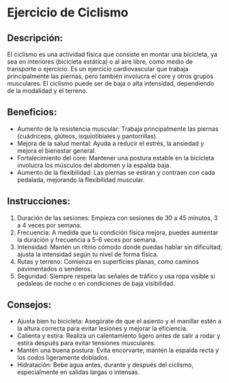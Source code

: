 # Ejercicio de Ciclismo

## Descripción:
El ciclismo es una actividad física que consiste en montar una bicicleta, ya sea en interiores (bicicleta estática) o al aire libre, como medio de transporte o ejercicio. Es un ejercicio cardiovascular que trabaja principalmente las piernas, pero también involucra el core y otros grupos musculares. El ciclismo puede ser de baja o alta intensidad, dependiendo de la modalidad y el terreno.

## Beneficios:
- Aumento de la resistencia muscular: Trabaja principalmente las piernas (cuádriceps, glúteos, isquiotibiales y pantorrillas).
- Mejora de la salud mental: Ayuda a reducir el estrés, la ansiedad y mejora el bienestar general.
- Fortalecimiento del core: Mantener una postura estable en la bicicleta involucra los músculos del abdomen y la espalda baja.
- Aumento de la flexibilidad: Las piernas se estiran y contraen con cada pedalada, mejorando la flexibilidad muscular.

## Instrucciones:
1. Duración de las sesiones: Empieza con sesiones de 30 a 45 minutos, 3 a 4 veces por semana.
2. Frecuencia: A medida que tu condición física mejora, puedes aumentar la duración y frecuencia a 5-6 veces por semana.
3. Intensidad: Mantén un ritmo cómodo donde puedas hablar sin dificultad; ajusta la intensidad según tu nivel de forma física.
4. Rutas y terreno: Comienza en superficies planas, como caminos pavimentados o senderos.
5. Seguridad: Siempre respeta las señales de tráfico y usa ropa visible si pedaleas de noche o en condiciones de baja visibilidad.

## Consejos:
- Ajusta bien tu bicicleta: Asegúrate de que el asiento y el manillar estén a la altura correcta para evitar lesiones y mejorar la eficiencia.
- Calienta y estira: Realiza un calentamiento ligero antes de salir a rodar y estira después para evitar tensiones musculares.
- Mantén una buena postura: Evita encorvarte; mantén la espalda recta y los codos ligeramente doblados.
- Hidratación: Bebe agua antes, durante y después del ciclismo, especialmente en salidas largas o intensas.